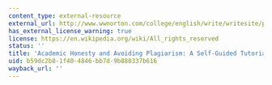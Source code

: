 ```yaml
---
content_type: external-resource
external_url: http://www.wwnorton.com/college/english/write/writesite/plagiarism_tutorial/research_plagiarism_1.aspx
has_external_license_warning: true
license: https://en.wikipedia.org/wiki/All_rights_reserved
status: ''
title: 'Academic Honesty and Avoiding Plagiarism: A Self-Guided Tutorial'
uid: b59dc2b8-1f40-4846-bb7d-9b880337b616
wayback_url: ''
---
```

